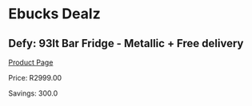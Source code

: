
# Ebucks Dealz
## Defy: 93lt Bar Fridge - Metallic + Free delivery
[Product Page](https://www.ebucks.com/web/shop/productSelected.do?prodId=1183675665&catId=704986856)

Price: R2999.00

Savings: 300.0


	